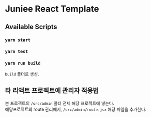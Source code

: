 # Juniee React Template

## Available Scripts


### `yarn start`

### `yarn test`

### `yarn run build`

`build` 폴더로 생성.




## 타 리액트 프로젝트에 관리자 적용법
본 프로젝트의 `/src/admin` 폴더 전체 해당 프로젝트에 넣는다.\
해당프로젝트의 route 관리에서, `/src/admin/route.jsx` 해당 파일을 추가한다.
